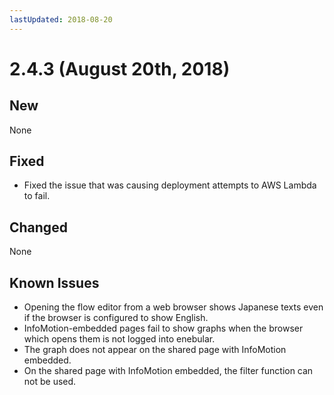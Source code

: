 ```yaml
---
lastUpdated: 2018-08-20
---
```


# 2.4.3 (August 20th, 2018)

## New

None

## Fixed

- Fixed the issue that was causing deployment attempts to AWS Lambda to fail.

## Changed

None

## Known Issues

- Opening the flow editor from a web browser shows Japanese texts even if the browser is configured to show English.
- InfoMotion-embedded pages fail to show graphs when the browser which opens them is not logged into enebular.
- The graph does not appear on the shared page with InfoMotion embedded.
- On the shared page with InfoMotion embedded, the filter function can not be used.
